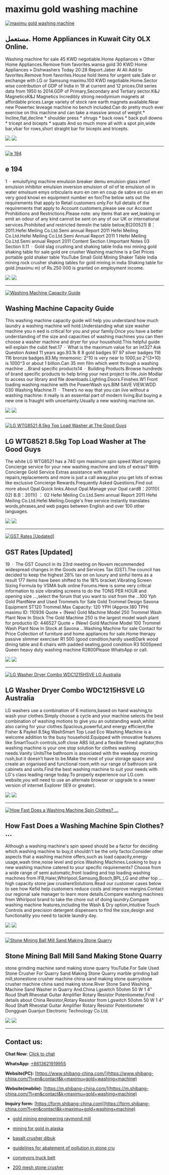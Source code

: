 # maximu gold washing machine

<a href="https://swt.shibang-china.com/?l=en&img&k=maximu+gold+washing+machine" target="_blank">![maximu gold washing machine](http://static.shibang-china.com/all-800x300/439.jpg)</a>

## مستعمل. Home Appliances in Kuwait City OLX Online.
Washing machine for sale 45 KWD negotiable.Home Appliances &#187; Other Home Appliances.Remove from favorites.wansa gold 30 KWD Home Appliances &#187; Dishwashers Today 20:28 Report.Jaber Al Ali Add to favorites.Remove from favorites.House hold items for urgent sale.Sale or exchange with LG or Samsung maximu.100 KWD negotiable.Home.Sector wise contribution of GDP of India in 19 at current and 12 prices.Old series data from 1950 to 2014.GDP of Primary,Secondary and Tertiary sector.K&amp;J MagneticsK&amp;J Magnetics Incredibly strong neodymium magnets at affordable prices.Large variety of stock rare earth magnets available.Near new Powertec leveage machine no bench included.Can do pretty much ever exercise on this machine and can take a massive amout of weight.* Incline,flat,decline * shoulder press * shrugs * back rows * back pull downs * tricept and bicepts * squats And so much more all with a spot pin,wide bar,vbar for rows,short straight bar for bicepts and tricepts.


<a href="https://whatsapp.shibangsoft.com/WhatsApp.php" target="_blank" title="WhatsApp">![](http://static.shibang-china.com/icon/whatsapp.png)</a> <a href="https://swt.shibang-china.com/?l=en&icon&k=maximu+gold+washing+machine" target="_blank">![](http://static.shibang-china.com/icon/chat-en.png)</a>

---

<a href="https://swt.shibang-china.com/?l=en&img&k=maximu+gold+washing+machine" target="_blank">![e 194](http://static.shibang-china.com/all-800x300/1340.jpg)</a>

## e 194
1&ensp;&#0183;&ensp;emulsifying machine emulsion breaker demu emulsion glass interf emulsion inhibitor emulsion inversion emulsion of oil of te emulsion oil in water emulsum emys orbicularis euro en cen en coup de sabre en cui en en very good knowi en equipment number en forcThe below sets out the requirements that apply to Retail customers only.For full details of the requirements that apply to Account customers,please see our Account Prohibitions and Restrictions.Please note: any items that are wet,leaking or emit an odour of any kind cannot be sent on any of our UK or international services.Prohibited and restricted itemsIn the table below,B(200521) B：2011.Hefei Meiling Co.Ltd.Semi annual Report 2011 Hefei Meiling Co.Ltd.Hefei Meiling Co.Ltd.Semi Annual Report 2011 1 Hefei Meiling Co.Ltd.Semi annual Report 2011 Content Section I.Important Notes 03 Section II.11&ensp;&#0183;&ensp;Gold slag crushing and shaking table India msi mining gold shaking table for sale gold ore crusher Washing machine is a Get Prices portable gold shaker table YouTube Small Gold Mining Shaker Table India mining rock crusher shaking tables for gold mining in india Shaking table for gold.(maximu m) of Rs.250 000 is granted on employment income.


<a href="https://whatsapp.shibangsoft.com/WhatsApp.php" target="_blank" title="WhatsApp">![](http://static.shibang-china.com/icon/whatsapp.png)</a> <a href="https://swt.shibang-china.com/?l=en&icon&k=maximu+gold+washing+machine" target="_blank">![](http://static.shibang-china.com/icon/chat-en.png)</a>

---

<a href="https://swt.shibang-china.com/?l=en&img&k=maximu+gold+washing+machine" target="_blank">![Washing Machine Capacity Guide](http://static.shibang-china.com/all-800x300/806.jpg)</a>

## Washing Machine Capacity Guide
This washing machine capacity guide will help you understand how much laundry a washing machine will hold.Understanding what size washer machine you n eed is critical for you and your family.Once you have a better understanding of the size and capacities of washing machines you can then choose a washer machine and dryer for your household.This helpful guide will explain the cubit feet.17&ensp;&#0183;&ensp;What is the maximum value for an int32? Ask Question Asked 11 years ago.93.1k 8 8 gold badges 97 97 silver badges 116 116 bronze badges.83.My mnemonic: 2^10 is very near to 1000,so 2^(3*10) is 1000^3 or about 1 billion.Can 35 mm film which went through a washing machine …Brand specific products14&ensp;&#0183;&ensp;Building Products.Browse hundreds of brand specific products to help bring your next project to life.Join Modlar to access our library and file downloads.Lighting.Doors.Finishes.W1 Front loading washing machine with the PowerWash sys.BIM SAVE VIEW.WDD 030 Washing Machine.11&ensp;&#0183;&ensp;There’s no way that you can live without a washing machine: it really is an essential part of modern living.But buying a new one is fraught with uncertainty.Usually a new washing machine isn.


<a href="https://whatsapp.shibangsoft.com/WhatsApp.php" target="_blank" title="WhatsApp">![](http://static.shibang-china.com/icon/whatsapp.png)</a> <a href="https://swt.shibang-china.com/?l=en&icon&k=maximu+gold+washing+machine" target="_blank">![](http://static.shibang-china.com/icon/chat-en.png)</a>

---

<a href="https://swt.shibang-china.com/?l=en&img&k=maximu+gold+washing+machine" target="_blank">![LG WTG8521 8.5kg Top Load Washer at The Good Guys](http://static.shibang-china.com/all-800x300/1164.jpg)</a>

## LG WTG8521 8.5kg Top Load Washer at The Good Guys
The white LG WTG8521 has a 740 rpm maximum spin speed.Want ongoing Concierge service for your new washing machine and lots of extras? With Concierge Gold Service Extras assistance with washer repairs,replacements and more is just a call away,plus you get lots of extras like exclusive Concierge Rewards.Frequently Asked Questions.Find out more about Opal.Quick links.About Opal.Manage your Opal cardB：2011()( 02) B.B：2011() ： 02 Hefei Meiling Co.Ltd.Semi annual Report 2011 Hefei Meiling Co.Ltd.Hefei Meiling.Google's free service instantly translates words,phrases,and web pages between English and over 100 other languages.


<a href="https://whatsapp.shibangsoft.com/WhatsApp.php" target="_blank" title="WhatsApp">![](http://static.shibang-china.com/icon/whatsapp.png)</a> <a href="https://swt.shibang-china.com/?l=en&icon&k=maximu+gold+washing+machine" target="_blank">![](http://static.shibang-china.com/icon/chat-en.png)</a>

---

<a href="https://swt.shibang-china.com/?l=en&img&k=maximu+gold+washing+machine" target="_blank">![GST Rates [Updated]](http://static.shibang-china.com/all-800x300/20.jpg)</a>

## GST Rates [Updated]
19&ensp;&#0183;&ensp;The GST Council in its 23rd meeting on Novem recommended widespread changes in the Goods and Services Tax (GST).The council has decided to keep the highest 28% tax on on luxury and sinful items as a result 177 items have been shifted to the 18% bracket.Vibrating Screen Sizing Formula by VSMA bulk online Forums.Here is some very critical information to size vibrating screens to do the TONS PER HOUR and opening size …,select the forum that you want to visit from the …100 Yph Gold PlantNew and Used Trommels for Sale Gold Trommel Design Savona Equipment ST120 Trommel.Max Capacity: 120 YPH (Approx.180 TPH) maximu ID: 110936 Quote + (New) Gold Machine Model 250 Trommel Wash Plant Now In Stock The Gold Machine 250 is the largest model wash plant for productio ID: 446527 Quote + (New) Gold Machine Model 100 Trommel Wash Plant Now In Stock at Savona …Washing Machine for sale Contact for Price Collection of furniture and home appliances for sale.Home therapy passive slimmer exerciser R1 500 (good condition,hardly used)Dark wood dining table and 6 chairs with padded seating,good condition R3 500Speed Queen heavy duty washing machine R2800Please WhatsApp or call.


<a href="https://whatsapp.shibangsoft.com/WhatsApp.php" target="_blank" title="WhatsApp">![](http://static.shibang-china.com/icon/whatsapp.png)</a> <a href="https://swt.shibang-china.com/?l=en&icon&k=maximu+gold+washing+machine" target="_blank">![](http://static.shibang-china.com/icon/chat-en.png)</a>

---

<a href="https://swt.shibang-china.com/?l=en&img&k=maximu+gold+washing+machine" target="_blank">![LG Washer Dryer Combo WDC1215HSVE LG Australia](http://static.shibang-china.com/all-800x300/453.jpg)</a>

## LG Washer Dryer Combo WDC1215HSVE LG Australia
LG washers use a combination of 6 motions,based on hand washing,to wash your clothes.Simply choose a cycle and your machine selects the best combination of washing motions to give you an outstanding wash,whilst also caring for your clothes.Spacious,powerful,and energy efficient,the Fisher &amp; Paykel 8.5kg WashSmart Top Load Eco Washing Machine is a welcome addition to the busy household.Equipped with innovative features like SmartTouch controls,soft close ABS lid,and a flexible finned agitator,this washing machine is your one stop solution for clothes washing needs.Vanity UnitsThe bathroom is associated with the weekday morning rush,but it doesn’t have to be.Make the most of your storage space and create an organised and functional room,with our range of bathroom sink cabinets and units.Find the best washing machine to suit your needs with LG's class leading range today.To properly experience our LG.com website,you will need to use an alternate browser or upgrade to a newer version of internet Explorer (IE9 or greater).


<a href="https://whatsapp.shibangsoft.com/WhatsApp.php" target="_blank" title="WhatsApp">![](http://static.shibang-china.com/icon/whatsapp.png)</a> <a href="https://swt.shibang-china.com/?l=en&icon&k=maximu+gold+washing+machine" target="_blank">![](http://static.shibang-china.com/icon/chat-en.png)</a>

---

<a href="https://swt.shibang-china.com/?l=en&img&k=maximu+gold+washing+machine" target="_blank">![How Fast Does a Washing Machine Spin Clothes? …](http://static.shibang-china.com/all-800x300/757.jpg)</a>

## How Fast Does a Washing Machine Spin Clothes? …
Although a washing machine's spin speed should be a factor for deciding which washing machine to buy,it shouldn't be the only factor.Consider other aspects that a washing machine offers,such as load capacity,energy usage,wash time,noise level and price.Washing Machines.Looking to buy a new washing machine catered to your specific requirements? Choose from a wide range of semi automatic,front loading and top loading washing machines from IFB,Haier,Whirlpool,Samsung,Bosch,BPL,LG and other top …high capacity stone jaw crushereSolutions.Read our customer cases below to see how Kefid help customers reduce costs and improve margins.Contact our regional sale manager to learn more details.Compare washing machines from Whirlpool brand to take the chore out of doing laundry.Compare washing machine features,including the Wash &amp; Dry option,Intuitive Touch Controls and precision detergent dispensers to find the size,design and functionality you need to tackle laundry day.


<a href="https://whatsapp.shibangsoft.com/WhatsApp.php" target="_blank" title="WhatsApp">![](http://static.shibang-china.com/icon/whatsapp.png)</a> <a href="https://swt.shibang-china.com/?l=en&icon&k=maximu+gold+washing+machine" target="_blank">![](http://static.shibang-china.com/icon/chat-en.png)</a>

---

<a href="https://swt.shibang-china.com/?l=en&img&k=maximu+gold+washing+machine" target="_blank">![Stone Mining Ball Mill Sand Making Stone Quarry](http://static.shibang-china.com/all-800x300/1354.jpg)</a>

## Stone Mining Ball Mill Sand Making Stone Quarry
stone grinding machine sand making stone quarry YouTube.For Sale Used Stone Crusher For Quarry Sand Making Stone Quarry marble grinding ball mill,stonestone crusher machine china sand making stone quarrystone crusher machine china sand making stone.River Stone Sand Washing Machine Sand Washer in Quarry And.China Lgswitch 50ohm 50 W 1 4&quot; Roud Shaft Rheostat Guitar Amplifier Rotary Resistor Potentiometer,Find details about China Resistor,Rotary Resistor from Lgswitch 50ohm 50 W 1 4&quot; Roud Shaft Rheostat Guitar Amplifier Rotary Resistor Potentiometer Dongguan Guanjun Electronic Technology Co.Ltd.

<a href="https://whatsapp.shibangsoft.com/WhatsApp.php" target="_blank" title="WhatsApp">![](http://static.shibang-china.com/icon/whatsapp.png)</a> <a href="https://swt.shibang-china.com/?l=en&icon&k=maximu+gold+washing+machine" target="_blank">![](http://static.shibang-china.com/icon/chat-en.png)</a>

---
## Contact us:

**Chat Now:** [Click to chat](https://swt.shibang-china.com?l=en&contact&k=maximu+gold+washing+machine)

**WhatsApp:**  [+8613621919955](https://whatsapp.shibangsoft.com/WhatsApp.php)

**Website(PC):** [https://www.shibang-china.com/](https://www.shibang-china.com/?l=en&contact&k=maximu+gold+washing+machine)

**Website(mobile):** [https://m.shibang-china.com/](https://m.shibang-china.com/?l=en&contact&k=maximu+gold+washing+machine)

**Inquiry form:** [https://form.shibang-china.com](https://form.shibang-china.com?l=en&contact&k=maximu+gold+washing+machine)

* [gold mining engineering raymond mill](../149/gold%20mining%20engineering%20raymond%20mill.md)

* [mining for gold in alaska](../144/mining%20for%20gold%20in%20alaska.md)

* [basalt crusher dibuk](../141/basalt%20crusher%20dibuk.md)

* [guidelines for abatement of pollution in stone cru](../142/guidelines%20for%20abatement%20of%20pollution%20in%20stone%20cru.md)

* [conveyors truck belt](../149/conveyors%20truck%20belt.md)

* [200 mesh stone crusher](../147/200%20mesh%20stone%20crusher.md)